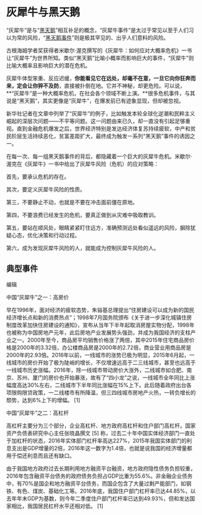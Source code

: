 # 灰犀牛与黑天鹅

“灰犀牛”是与“[黑天鹅](https://baike.baidu.com/item/黑天鹅/17599815)”相互补足的概念，“灰犀牛事件”是太过于常见以至于人们习以为常的风险，“[黑天鹅事件](https://baike.baidu.com/item/黑天鹅事件/10210452)”则是极其罕见的、出乎人们意料的风险。



古根海姆学者奖获得者米歇尔·渥克撰写的《灰犀牛：如何应对大概率危机》一书让“灰犀牛”为世界所知。类似“黑天鹅”比喻小概率而影响巨大的事件，“灰犀牛”则比喻大概率且影响巨大的潜在危机。



灰犀牛体型笨重、反应迟缓，**你能看见它在远处，却毫不在意，一旦它向你狂奔而来，定会让你猝不及防**，直接被扑倒在地。它并不神秘，却更危险。可以说，**“灰犀牛”是一种大概率危机，在社会各个领域不断上演。**很多危机事件，与其说是“黑天鹅”，其实更像是“灰犀牛”，在爆发前已有迹象显现，但却被忽视。



新华社记者在文章中列举了“灰犀牛”的例子，比如触发本轮全球化逆潮和民粹主义崛起的深层次问题——不平等问题。这一问题由来已久，却一直没有引起足够重视。直到金融危机爆发之后，世界经济特别是发达经济体复苏持续疲软，中产和贫民阶层生活持续恶化，贫富差距扩大，最终成为触发一系列“黑天鹅”事件的诱因之一。



在每一次、每一组黑天鹅事件的背后，都隐藏着一个巨大的灰犀牛危机。米歇尔·渥克在《灰犀牛》一书中给出了灰犀牛风险（危机）的应对策略：

首先，要承认危机的存在。

其次，要定义灰犀牛风险的性质。

第三，不要静止不动，也就是不要在冲击面前僵在原地。

第四，不要浪费已经发生的危机，要真正做到从灾难中吸取教训。

第五，要站在顺风处，眼睛紧紧盯住远方，准确预测远处看似遥远的风险，摒除犹疑心态，优化决策和行动过程。

第六，成为发现灰犀牛风险的人，就能成为控制灰犀牛风险的人。



## 典型事件

编辑

中国“灰犀牛”之一：高房价

早在1996年，面对经济的疲软态势，朱镕基总理提出“住房建设可以成为新的国民经济增长点和新的消费热点”；1998年7月国务院颁布《关于进一步深化城镇住房制度改革加快住房建设的通知》，宣布从当年下半年起取消房屋实物分配，1998年也被称为中国房地产元年，此后房地产业发展势头强劲，并成为我国经济的支柱产业之一。2000年至今，商品房平均销售价格涨了两倍，其中2015年住宅商品房价格是2000年的3.32倍，办公楼商品房是2000年的2.72倍，商业营业用商品房是2000年的2.93倍。2016年以前，一线城市的涨势已极为明显，2015年6月起，一线城市的房价开始了极为陡峭的增长，不仅增速远高于二三线城市，甚至也远高于一线城市历史涨幅。2016年，除一线城市带动房价大涨外，二线城市如合肥、南京、苏州、厦门的房价也开始暴涨，故有了“四小龙”之说，一线城市全年同比上涨幅度高达30%左右，二线城市下半年同比涨幅在15%上下。此后随着政府出台各项限购限贷政策，一二线楼市有所降温，但三四线城市房地产火热，一转负增长的颓势，达到6%上下的增幅。 [1] 

中国“灰犀牛”之二：高杠杆

高杠杆主要分为三个部分，企业高杠杆、地方政府高杠杆和住户部门高杠杆。国家资产负债表研究中心主任张晓晶撰文 [5] 称，过去二十年中国实体经济部门一直处于加杠杆的状态，2016年实体部门杠杆率高达227%，2015年我国实体部门的利息支出是GDP增量的2倍，2016年这一数字为1.4倍，也就是说我国的经济增量都用于偿还利息而且还有缺口。

由于我国地方政府过去长期利用地方融资平台融资，地方政府隐性债务负担较重，2016年包含融资平台债务的政府债务负担占GDP比重为55.6%。非金融企业债务中，有70%是国企和地方融资平台债务，而国企包含了大量过剩产能部门，如钢铁、有色、煤炭、基础化工等。2016年底，我国住户部门杠杆率已达44.85%，以去年年末GDP为基数，则今年二季度住户部门杠杆率已达到49.93%，但和发达国家相比，我国居民杠杆水平还相对低。 [1] 